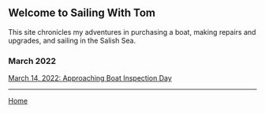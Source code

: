 ## Welcome to Sailing With Tom

This site chronicles my adventures in purchasing a boat, making repairs and upgrades, and sailing in the Salish Sea.

### March 2022
[March 14, 2022: Approaching Boat Inspection Day](2022-03-14-approaching-boat-inspection-day.md)

___

[Home](https://tomsalzer.github.io/Sailing/)
